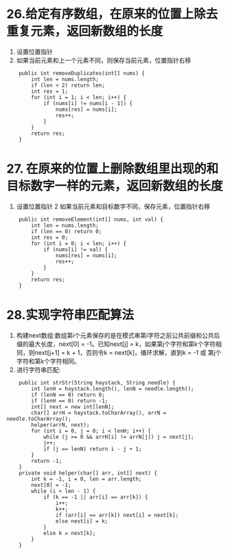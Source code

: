 # 26.给定有序数组，在原来的位置上除去重复元素，返回新数组的长度
1. 设置位置指针
2. 如果当前元素和上一个元素不同，则保存当前元素，位置指针右移
```
    public int removeDuplicates(int[] nums) {
        int len = nums.length;
        if (len < 2) return len;
        int res = 1;
        for (int i = 1; i < len; i++) {
            if (nums[i] != nums[i - 1]) {
                nums[res] = nums[i];
                res++;
            }
        }
        return res;
    }
```

# 27. 在原来的位置上删除数组里出现的和目标数字一样的元素，返回新数组的长度
1. 设置位置指针
2 如果当前元素和目标数字不同，保存元素，位置指针右移
```
    public int removeElement(int[] nums, int val) {
        int len = nums.length;
        if (len == 0) return 0;
        int res = 0;
        for (int i = 0; i < len; i++) {
            if (nums[i] != val) {
                nums[res] = nums[i];
                res++;
            }
        }
        return res;
    }
```

# 28.实现字符串匹配算法
1. 构建next数组:数组第i个元素保存的是在模式串第i字符之前公共前缀和公共后缀的最大长度，next[0] = -1。已知next[j] = k，如果第j个字符和第k个字符相同，则next[j+1] = k + 1，否则令k = next[k]，循环求解，直到k = -1 或 第j个字符和第k个字符相同。 
2. 进行字符串匹配:
```
    public int strStr(String haystack, String needle) {
        int lenH = haystack.length(), lenN = needle.length();
        if (lenN == 0) return 0;
        if (lenH == 0) return -1;
        int[] next = new int[lenN];
        char[] arrH = haystack.toCharArray(), arrN = needle.toCharArray();
        helper(arrN, next);
        for (int i = 0, j = 0; i < lenH; i++) {
            while (j >= 0 && arrH[i] != arrN[j]) j = next[j];
            j++;
            if (j == lenN) return i - j + 1;
        }
        return -1;
    }
    private void helper(char[] arr, int[] next) {
        int k = -1, i = 0, len = arr.length;
        next[0] = -1;
        while (i < len - 1) {
            if (k == -1 || arr[i] == arr[k]) {
                i++;
                k++;
                if (arr[i] == arr[k]) next[i] = next[k];
                else next[i] = k;
            }
            else k = next[k];
        }
    }
```
